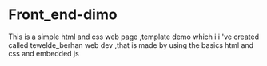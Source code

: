 # Front_end-dimo
This is a simple html and css web page ,template demo which i i 've created called tewelde_berhan web dev ,that is made by using the basics html and css and embedded js

